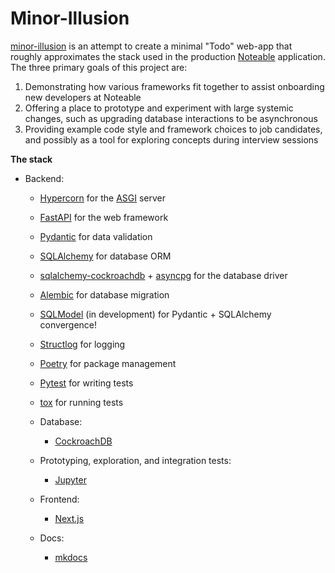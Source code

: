 # Minor-Illusion

[minor-illusion](https://github.com/noteable-io/minor-illusion) is an attempt to create a minimal "Todo" web-app that roughly approximates the stack used in the production [Noteable](https://noteable.io/) application.  The three primary goals of this project are:

1. Demonstrating how various frameworks fit together to assist onboarding new developers at Noteable
2. Offering a place to prototype and experiment with large systemic changes, such as upgrading database interactions to be asynchronous
3. Providing example code style and framework choices to job candidates, and possibly as a tool for exploring concepts during interview sessions

**The stack**

* Backend:
    * [Hypercorn](https://pgjones.gitlab.io/hypercorn/) for the [ASGI](https://asgi.readthedocs.io/en/latest/) server
    * [FastAPI](https://fastapi.tiangolo.com/) for the web framework
    * [Pydantic](https://pydantic-docs.helpmanual.io/) for data validation
    * [SQLAlchemy](https://www.sqlalchemy.org/) for database ORM
    * [sqlalchemy-cockroachdb](https://github.com/cockroachdb/sqlalchemy-cockroachdb) + [asyncpg](https://magicstack.github.io/asyncpg/current/) for the database driver
    * [Alembic](https://alembic.sqlalchemy.org/en/latest/) for database migration
    * [SQLModel](https://sqlmodel.tiangolo.com/) (in development) for Pydantic + SQLAlchemy convergence!
    * [Structlog](https://www.structlog.org/en/stable/) for logging
    * [Poetry](https://python-poetry.org/) for package management
    * [Pytest](https://docs.pytest.org/) for writing tests
    * [tox](https://tox.wiki/en/latest/index.html) for running tests
    
  * Database:
    * [CockroachDB](https://www.cockroachlabs.com/) 

  * Prototyping, exploration, and integration tests:
    * [Jupyter](https://jupyter-docker-stacks.readthedocs.io/en/latest/)

  * Frontend:
    * [Next.js](https://nextjs.org/)

  * Docs:
    * [mkdocs](https://www.mkdocs.org/)
